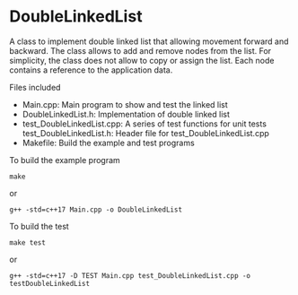 # DoubleLinkedList
A class to implement double linked list that allowing movement forward and backward. The class allows to add and remove nodes from the list. For simplicity, the class does not allow to copy or assign the list. Each node contains a reference to the application data.

Files included
- Main.cpp: Main program to show and test the linked list
- DoubleLinkedList.h: Implementation of double linked list
- test_DoubleLinkedList.cpp: A series of test functions for unit tests test_DoubleLinkedList.h: Header file for test_DoubleLinkedList.cpp
- Makefile: Build the example and test programs

To build the example program
```
make
```
or
```
g++ -std=c++17 Main.cpp -o DoubleLinkedList
```

To build the test
```
make test
```
or
```
g++ -std=c++17 -D TEST Main.cpp test_DoubleLinkedList.cpp -o testDoubleLinkedList
```
